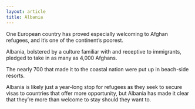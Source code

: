 ```yaml
---
layout: article
title: Albania
---
```


One European country has proved especially welcoming to Afghan refugees, and it’s one of the continent’s poorest.

Albania, bolstered by a culture familiar with and receptive to immigrants, pledged to take in as many as 4,000 Afghans.

The nearly 700 that made it to the coastal nation were put up in beach-side resorts.

Albania is likely just a year-long stop for refugees as they seek to secure visas to countries that offer more opportunity, but Albania has made it clear that they’re more than welcome to stay should they want to.
